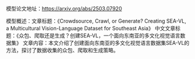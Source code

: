 模型论文地址：https://arxiv.org/abs/2503.07920

模型概述：文章标题：《Crowdsource, Crawl, or Generate? Creating SEA-VL, a Multicultural Vision-Language Dataset for Southeast Asia》
中文文章标题：《众包、爬取还是生成？创建SEA-VL，一个面向东南亚的多文化视觉语言数据集》
文章内容：本文介绍了创建面向东南亚的多文化视觉语言数据集SEA-VL的方法，探讨了数据收集的众包、爬取和生成策略。
